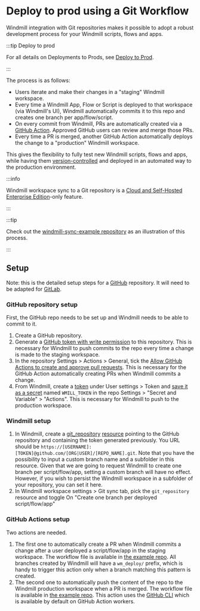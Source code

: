 # Deploy to prod using a Git Workflow

Windmill integration with Git repositories makes it possible to adopt a robust development process for your Windmill scripts, flows and apps.

:::tip Deploy to prod

For all details on Deployments to Prods, see [Deploy to Prod](../../advanced/12_deploy_to_prod/index.mdx).

:::

The process is as follows:
- Users iterate and make their changes in a "staging" Windmill workspace.
- Every time a Windmill App, Flow or Script is deployed to that workspace (via Windmill's UI), Windmill automatically commits it to this repo and creates one branch per app/flow/script.
- On every commit from Windmill, PRs are automatically created via a [GitHub Action](https://docs.github.com/en/actions). Approved GitHub users can review and merge those PRs.
- Every time a PR is merged, another GitHub Action automatically deploys the change to a "production" Windmill workspace.

This gives the flexibility to fully test new Windmill scripts, flows and apps, while having them [version-controlled](../13_version_control/index.mdx) and deployed in an automated way to the production environment.

:::info

Windmill workspace sync to a Git repository is a [Cloud and Self-Hosted Enterprise Edition](/pricing)-only feature.

:::

:::tip

Check out the [windmill-sync-example repository](https://github.com/windmill-labs/windmill-sync-example) as an illustration of this process.

:::

## Setup

Note: this is the detailed setup steps for a [GitHub](https://github.com/) repository. It will need to be adapted for [GitLab](https://about.gitlab.com/).

### GitHub repository setup

First, the GitHub repo needs to be set up and Windmill needs to be able to commit to it. 

1. Create a GitHub repository.
1. Generate a [GitHub token with write permission](https://docs.github.com/en/authentication/keeping-your-account-and-data-secure/managing-your-personal-access-tokens#creating-a-fine-grained-personal-access-token) to this repository. This is necessary for Windmill to push commits to the repo every time a change is made to the staging workspace.
1. In the repository Settings > Actions > General, tick the [Allow GitHub Actions to create and approve pull requests](https://docs.github.com/en/enterprise-server@3.10/repositories/managing-your-repositorys-settings-and-features/enabling-features-for-your-repository/managing-github-actions-settings-for-a-repository#preventing-github-actions-from-creating-or-approving-pull-requests). This is necessary for the GitHub Action automatically creating PRs when Windmill commits a change.
2. From Windmill, create a [token](../../core_concepts/4_webhooks/index.mdx#user-token) under User settings > Token and [save it as a secret](https://docs.github.com/en/actions/security-guides/using-secrets-in-github-actions#creating-secrets-for-a-repository) named `WMILL_TOKEN` in the repo Settings > "Secret and Variable" > "Actions". This is necessary for Windmill to push to the production workspace.

### Windmill setup

1. In Windmill, create a [git_repository](https://hub.windmill.dev/resource_types/135/git_repository) [resource](../../core_concepts/3_resources_and_types/index.mdx) pointing to the GitHub repository and containing the token generated previously. You URL should be `https://[USERNAME]:[TOKEN]@github.com/[ORG|USER]/[REPO_NAME].git`. Note that you have the possibility to input a custom branch name and a subfolder in this resource. Given that we are going to request Windmill to create one branch per script/flow/app, setting a custom branch will have no effect. However, if you wish to persist the Windmill workspace in a subfolder of your repository, you can set it here.
2. In Windmill workspace settings > Git sync tab, pick the `git_repository` resource and toggle On "Create one branch per deployed script/flow/app"

### GitHub Actions setup

Two actions are needed.

1. The first one to automatically create a PR when Windmill commits a change after a user deployed a script/flow/app in the staging workspace. The workflow file is available in [the example repo](https://github.com/windmill-labs/windmill-sync-example/blob/main/.github/workflows/open-pr-on-commit.yaml). All branches created by Windmill will have a `wm_deploy/` prefix, which is handy to trigger this action only when a branch matching this pattern is created.
1. The second one to automatically push the content of the repo to the Windmill production workspace when a PR is merged. The workflow file is available in [the example repo](https://github.com/windmill-labs/windmill-sync-example/blob/main/.github/workflows/push-on-merge.yaml). This action uses the [GitHub CLI](https://cli.github.com/) which is available by default on GitHub Action workers.